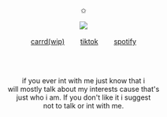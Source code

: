 <p align="center">
✩
<p align="center">
<img src=https://cdn.discordapp.com/attachments/1273254599863570463/1304113880795975764/kainess.png?ex=672e3632&is=672ce4b2&hm=1ca3a8f102465e595cbed4ddd67bf52300c974ad8532c0534dc4f30ea21167ba&>
</p>
<p align="center"
  
[carrd(wip)](https://youtu.be/gnUpJLtfwJw?si=_bFp7LPD_DKvPjGc)  　　[tiktok](https://www.tiktok.com/@willysqo?is_from_webapp=1&sender_device=pc)  　　[spotify](https://open.spotify.com/user/315fswrk2soexgta2pfrslceg6xy?si=16a581f1592b448d)

</p>
<br>
<br>
<p align="center">
if you ever int with me just know that i 
  <br>
  will mostly talk about my interests cause that's
  <br>
 just who i am. If you don't like it i suggest 
  <br>
  not to talk or int with me.
</p>
